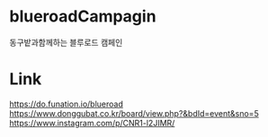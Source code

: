 # blueroadCampagin
동구밭과함께하는 블루로드 캠페인

# Link
https://do.funation.io/blueroad
https://www.donggubat.co.kr/board/view.php?&bdId=event&sno=5
https://www.instagram.com/p/CNR1-l2JIMR/
